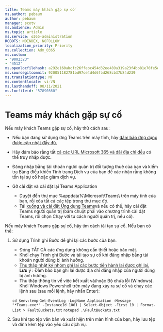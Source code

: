 ```yaml
---
title: Teams máy khách gặp sự cố
ms.author: pebaum
author: pebaum
manager: scotv
ms.audience: Admin
ms.topic: article
ms.service: o365-administration
ROBOTS: NOINDEX, NOFOLLOW
localization_priority: Priority
ms.collection: Adm_O365
ms.custom:
- "9002323"
- "4512"
ms.openlocfilehash: a292e160abcfc26ffebc454d32ee489a319a23f4bb81e70fe5dbe72bfd0b8b81
ms.sourcegitcommit: 920051182781bd97ce4d4d6fbd268cb37b84d239
ms.translationtype: MT
ms.contentlocale: vi-VN
ms.lasthandoff: 08/11/2021
ms.locfileid: "57890360"
---
```

# <a name="teams-client-crashing"></a>Teams máy khách gặp sự cố

Nếu máy khách Teams gặp sự cố, hãy thử cách sau:

- Nếu bạn đang sử dụng ứng Teams trên máy tính, hãy [đảm bảo ứng dụng được cập nhật đầy đủ.](https://support.office.com/article/Update-Microsoft-Teams-535a8e4b-45f0-4f6c-8b3d-91bca7a51db1)

- Hãy đảm bảo rằng tất [cả các URL Microsoft 365 và dải địa chỉ đều](https://docs.microsoft.com/microsoftteams/connectivity-issues) có thể truy nhập được.

- Đăng nhập bằng tài khoản [](https://docs.microsoft.com/office365/enterprise/view-service-health) người quản trị đối tượng thuê của bạn và kiểm tra Bảng điều khiển Tình trạng Dịch vụ của bạn để xác nhận rằng không tồn tại sự cố hoặc giảm dịch vụ.

- Gỡ cài đặt và cài đặt lại Teams Application
    - Duyệt đến thư mục %appdata%\Microsoft\Teams\ trên máy tính của bạn, rồi xóa tất cả các tệp trong thư mục đó.
    - Tải [xuống và cài đặt Ứng dụng Teams](https://www.microsoft.com/microsoft-teams/download-app)và nếu có thể, hãy cài đặt Teams người  quản trị (bấm chuột phải vào chương trình cài đặt Teams, rồi chọn Chạy với tư cách người quản trị, nếu có).

Nếu máy khách Teams gặp sự cố, hãy tìm cách tái tạo sự cố. Nếu bạn có thể:

1. Sử dụng Trình ghi Bước để ghi lại các bước của bạn.
    - Đóng TẤT CẢ các ứng dụng không cần thiết hoặc bảo mật.
    - Khởi chạy Trình ghi Bước và tái tạo sự cố khi đăng nhập bằng tài khoản người dùng bị ảnh hưởng.
    - [Thu thập nhật ký nhóm ghi lại các bước tiến hành lại được ghi lại.](https://docs.microsoft.com/microsoftteams/log-files) **Lưu** ý : Đảm bảo bạn ghi lại được địa chỉ đăng nhập của người dùng bị ảnh hưởng.
    - Thu thập thông tin về việc kết xuất và/hoặc Bộ chứa lỗi (Windows). Khởi Windows Powershell trên máy đang xảy ra sự cố và chạy các lệnh sau (sau mỗi lệnh, hãy nhấn Enter):

    `cd $env:temp` `Get-EventLog -LogName Application -Message "*Teams.exe*" -InstanceId 1001 | Select-Object -First 10 | Format-List > FaultBuckets.txt`
    `notepad .\FaultBuckets.txt`
    
2. Sau khi tạo tệp văn bản và xuất hiện trên màn hình của bạn, hãy lưu tệp và đính kèm tệp vào yêu cầu dịch vụ. 
